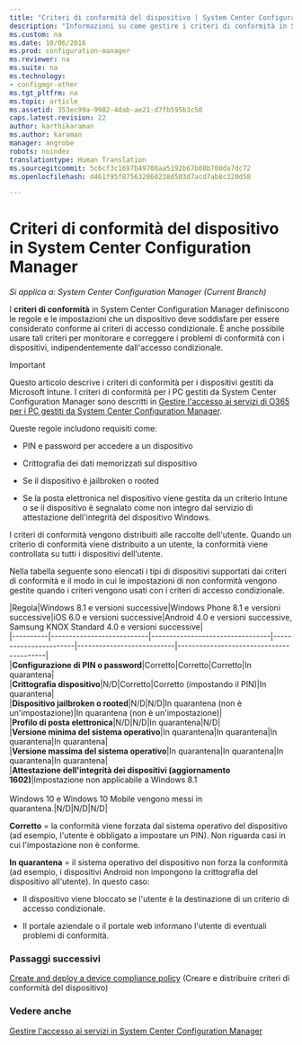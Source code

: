```yaml
---
title: "Criteri di conformità del dispositivo | System Center Configuration Manager"
description: "Informazioni su come gestire i criteri di conformità in System Center Configuration Manager per rendere i dispositivi conformi ai criteri di accesso condizionale."
ms.custom: na
ms.date: 10/06/2016
ms.prod: configuration-manager
ms.reviewer: na
ms.suite: na
ms.technology:
- configmgr-other
ms.tgt_pltfrm: na
ms.topic: article
ms.assetid: 353ec99a-9982-4dab-ae21-d7fb595b3c50
caps.latest.revision: 22
author: karthikaraman
ms.author: karaman
manager: angrobe
robots: noindex
translationtype: Human Translation
ms.sourcegitcommit: 5c6cf3c1697b49708aa5192b67b08b700da7dc72
ms.openlocfilehash: d461f95f875632860238d503d7acd7ab8c320d58

---
```

# <a name="device-compliance-policies-in-system-center-configuration-manager"></a>Criteri di conformità del dispositivo in System Center Configuration Manager

*Si applica a: System Center Configuration Manager (Current Branch)*

I **criteri di conformità** in System Center Configuration Manager definiscono le regole e le impostazioni che un dispositivo deve soddisfare per essere considerato conforme ai criteri di accesso condizionale. È anche possibile usare tali criteri per monitorare e correggere i problemi di conformità con i dispositivi, indipendentemente dall'accesso condizionale.  


> [!IMPORTANT]  
>  Questo articolo descrive i criteri di conformità per i dispositivi gestiti da Microsoft Intune.    I criteri di conformità per i PC gestiti da System Center Configuration Manager sono descritti in [Gestire l'accesso ai servizi di O365 per i PC gestiti da System Center Configuration Manager](../../protect/deploy-use/manage-access-to-o365-services-for-pcs-managed-by-sccm.md).  

 Queste regole includono requisiti come:  

-   PIN e password per accedere a un dispositivo

-   Crittografia dei dati memorizzati sul dispositivo

-   Se il dispositivo è jailbroken o rooted  

-   Se la posta elettronica nel dispositivo viene gestita da un criterio Intune o se il dispositivo è segnalato come non integro dal servizio di attestazione dell'integrità del dispositivo Windows.  


 I criteri di conformità vengono distribuiti alle raccolte dell'utente. Quando un criterio di conformità viene distribuito a un utente, la conformità viene controllata su tutti i dispositivi dell’utente.  

 Nella tabella seguente sono elencati i tipi di dispositivi supportati dai criteri di conformità e il modo in cui le impostazioni di non conformità vengono gestite quando i criteri vengono usati con i criteri di accesso condizionale.  

|Regola|Windows 8.1 e versioni successive|Windows Phone 8.1 e versioni successive|iOS 6.0 e versioni successive|Android 4.0 e versioni successive, Samsung KNOX Standard 4.0 e versioni successive|  
|----------|---------------------------|---------------------------------|-----------------------|---------------------------|-----------------------------------------|  
|**Configurazione di PIN o password**|Corretto|Corretto|Corretto|In quarantena|  
|**Crittografia dispositivo**|N/D|Corretto|Corretto (impostando il PIN)|In quarantena|  
|**Dispositivo jailbroken o rooted**|N/D|N/D|In quarantena (non è un'impostazione)|In quarantena (non è un'impostazione)|  
|**Profilo di posta elettronica**|N/D|N/D|In quarantena|N/D|  
|**Versione minima del sistema operativo**|In quarantena|In quarantena|In quarantena|In quarantena|  
|**Versione massima del sistema operativo**|In quarantena|In quarantena|In quarantena|In quarantena|  
|**Attestazione dell'integrità dei dispositivi (aggiornamento 1602)**|Impostazione non applicabile a Windows 8.1<br /><br /> Windows 10 e Windows 10 Mobile vengono messi in quarantena.|N/D|N/D|N/D|  

 **Corretto** = la conformità viene forzata dal sistema operativo del dispositivo (ad esempio, l'utente è obbligato a impostare un PIN).  Non riguarda casi in cui l'impostazione non è conforme.  

 **In quarantena** = il sistema operativo del dispositivo non forza la conformità (ad esempio, i dispositivi Android non impongono la crittografia del dispositivo all'utente).  In questo caso:  

-   Il dispositivo viene bloccato se l'utente è la destinazione di un criterio di accesso condizionale.  

-   Il portale aziendale o il portale web informano l'utente di eventuali problemi di conformità.  


### <a name="next-steps"></a>Passaggi successivi  
[Create and deploy a device compliance policy](create-compliance-policy.md) (Creare e distribuire criteri di conformità del dispositivo)
### <a name="see-also"></a>Vedere anche  
 [Gestire l'accesso ai servizi in System Center Configuration Manager](../../protect/deploy-use/manage-access-to-services.md)



<!--HONumber=Nov16_HO1-->


